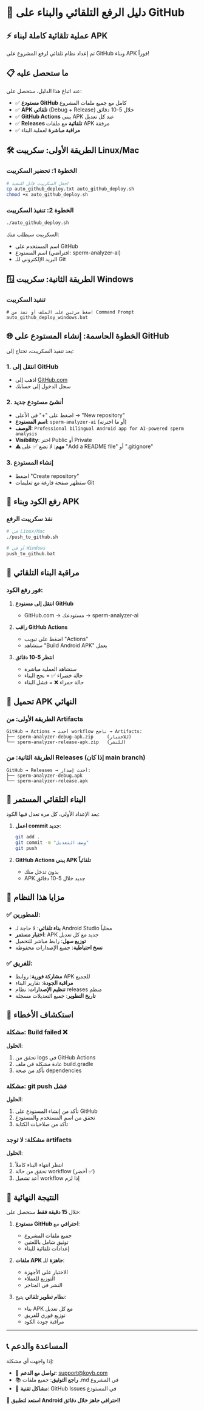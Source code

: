 # 🚀 دليل الرفع التلقائي والبناء على GitHub

## ⚡ عملية تلقائية كاملة لبناء APK

تم إعداد نظام تلقائي لرفع المشروع على GitHub وبناء APK فوراً!

## 📋 ما ستحصل عليه

عند اتباع هذا الدليل، ستحصل على:
- ✅ **مستودع GitHub** كامل مع جميع ملفات المشروع
- ✅ **APK تلقائي** (Debug + Release) خلال 5-10 دقائق
- ✅ **GitHub Actions** يبني APK عند كل تعديل
- ✅ **Releases تلقائية** مع ملفات APK مرفقة
- ✅ **مراقبة مباشرة** لعملية البناء

## 🛠️ الطريقة الأولى: سكريبت Linux/Mac

### الخطوة 1: تحضير السكريبت
```bash
# اجعل السكريبت قابل للتنفيذ
cp auto_github_deploy.txt auto_github_deploy.sh
chmod +x auto_github_deploy.sh
```

### الخطوة 2: تنفيذ السكريبت
```bash
./auto_github_deploy.sh
```

السكريبت سيطلب منك:
- اسم المستخدم على GitHub
- اسم المستودع (افتراضي: sperm-analyzer-ai)
- البريد الإلكتروني للـ Git

## 🪟 الطريقة الثانية: سكريبت Windows

### تنفيذ السكريبت
```batch
# اضغط مرتين على الملف أو نفذ من Command Prompt
auto_github_deploy_windows.bat
```

## 🌐 الخطوة الحاسمة: إنشاء المستودع على GitHub

بعد تنفيذ السكريبت، تحتاج إلى:

### 1. انتقل إلى GitHub
- اذهب إلى [GitHub.com](https://github.com)
- سجل الدخول إلى حسابك

### 2. أنشئ مستودع جديد
- اضغط على "+" في الأعلى → "New repository"
- **اسم المستودع**: `sperm-analyzer-ai` (أو ما اخترته)
- **الوصف**: `Professional bilingual Android app for AI-powered sperm analysis`
- **Visibility**: اختر Public أو Private
- **⚠️ مهم**: لا تضع ✅ على "Add a README file" أو ".gitignore"

### 3. إنشاء المستودع
- اضغط "Create repository"
- ستظهر صفحة فارغة مع تعليمات Git

## 🚀 رفع الكود وبناء APK

### نفذ سكريبت الرفع
```bash
# في Linux/Mac
./push_to_github.sh

# أو في Windows
push_to_github.bat
```

## 🤖 مراقبة البناء التلقائي

### فور رفع الكود:

1. **انتقل إلى مستودع GitHub**
   - GitHub.com → مستودعك → sperm-analyzer-ai

2. **راقب GitHub Actions**
   - اضغط على تبويب "Actions"
   - ستشاهد "Build Android APK" يعمل

3. **انتظر 5-10 دقائق**
   - ستشاهد العملية مباشرة
   - حالة خضراء ✅ = نجح البناء
   - حالة حمراء ❌ = فشل البناء

## 📱 تحميل APK النهائي

### الطريقة الأولى: من Artifacts
```
GitHub → Actions → أحدث workflow ناجح → Artifacts:
├── sperm-analyzer-debug-apk.zip     (للاختبار)
└── sperm-analyzer-release-apk.zip   (للنشر)
```

### الطريقة الثانية: من Releases (إذا كان main branch)
```
GitHub → Releases → أحدث إصدار:
├── sperm-analyzer-debug.apk
└── sperm-analyzer-release.apk
```

## 🔄 البناء التلقائي المستمر

بعد الإعداد الأولي، كل مرة تعدل فيها الكود:

1. **اعمل commit جديد**:
   ```bash
   git add .
   git commit -m "وصف التعديل"
   git push
   ```

2. **GitHub Actions يبني APK تلقائياً**
   - بدون تدخل منك
   - APK جديد خلال 5-10 دقائق

## 🎯 مزايا هذا النظام

### ✅ للمطورين:
- **بناء تلقائي**: لا حاجة لـ Android Studio محلياً
- **اختبار مستمر**: APK جديد مع كل تعديل
- **توزيع سهل**: رابط مباشر للتحميل
- **نسخ احتياطية**: جميع الإصدارات محفوظة

### ✅ للفريق:
- **مشاركة فورية**: روابط APK للجميع
- **مراقبة الجودة**: تقارير البناء
- **تنظيم الإصدارات**: نظام releases منظم
- **تاريخ التطوير**: جميع التعديلات مسجلة

## 🔧 استكشاف الأخطاء

### مشكلة: Build failed ❌
**الحلول**:
1. تحقق من logs في GitHub Actions
2. عادة مشكلة في ملف build.gradle
3. تأكد من صحة dependencies

### مشكلة: git push فشل
**الحلول**:
1. تأكد من إنشاء المستودع على GitHub
2. تحقق من اسم المستخدم والمستودع
3. تأكد من صلاحيات الكتابة

### مشكلة: لا توجد artifacts
**الحلول**:
1. انتظر انتهاء البناء كاملاً
2. تحقق من حالة workflow (أخضر ✅)
3. أعد تشغيل workflow إذا لزم

## 🎉 النتيجة النهائية

خلال **15 دقيقة فقط** ستحصل على:

1. **مستودع GitHub احترافي** مع:
   - جميع ملفات المشروع
   - توثيق شامل باللغتين
   - إعدادات تلقائية للبناء

2. **ملفات APK جاهزة** للـ:
   - الاختبار على الأجهزة
   - التوزيع للعملاء
   - النشر في المتاجر

3. **نظام تطوير تلقائي** يتيح:
   - بناء APK مع كل تعديل
   - توزيع فوري للفريق
   - مراقبة جودة الكود

---

## 📞 المساعدة والدعم

إذا واجهت أي مشكلة:
- 📧 **تواصل مع الدعم**: support@koyb.com
- 📚 **راجع التوثيق**: جميع ملفات .md في المشروع
- 🔧 **مشاكل تقنية**: GitHub Issues في المستودع

**🚀 استعد لتطبيق Android احترافي جاهز خلال دقائق!**